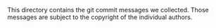 This directory contains the git commit messages we collected. Those messages are subject to the copyright of the individual authors.

